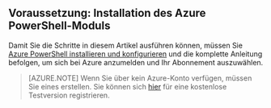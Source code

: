 ## Voraussetzung: Installation des Azure PowerShell-Moduls
Damit Sie die Schritte in diesem Artikel ausführen können, müssen Sie [Azure PowerShell installieren und konfigurieren](../articles/powershell-install-configure.md) und die komplette Anleitung befolgen, um sich bei Azure anzumelden und Ihr Abonnement auszuwählen.

> [AZURE.NOTE] Wenn Sie über kein Azure-Konto verfügen, müssen Sie eines erstellen. Sie können sich [hier](../articles/active-directory/sign-up-organization.md) für eine kostenlose Testversion registrieren.

<!---HONumber=AcomDC_0224_2016-->
